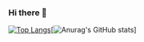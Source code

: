 ### Hi there 👋

[![Top Langs](https://github-readme-stats.vercel.app/api/top-langs/?username=okomemokox2&layout=compact
)](https://github.com/anuraghazra/github-readme-stats)[![Anurag's GitHub stats](https://github-readme-stats.vercel.app/api?username=okomemokox2)]
